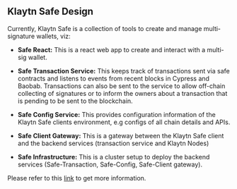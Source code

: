 ## Klaytn Safe Design <a id="Klaytn Safe Design"></a>

Currently, Klaytn Safe is a collection of tools to create and manage multi-signature wallets, viz:

* **Safe React:** This is a react web app to create and interact with a multi-sig wallet.

* **Safe Transaction Service:** This keeps track of transactions sent via safe contracts and listens to events from recent blocks in Cypress and Baobab. Transactions can also be sent to the service to allow off-chain collecting of signatures or to inform the owners about a transaction that is pending to be sent to the blockchain.

* **Safe Config Service:** This provides configuration information of the Klaytn Safe clients environment, e.g configs of all chain details and APIs.

* **Safe Client Gateway:** This is a gateway between the Klaytn Safe client and the backend services (transaction service and Klaytn Nodes)

* **Safe Infrastructure:** This is a  cluster setup to deploy the backend services (Safe-Transaction, Safe-Config, Safe-Client gateway). 

Please refer to this [link](https://github.com/klaytn/klaytn-safe-react) to get more information.